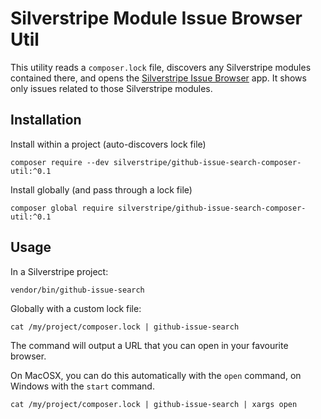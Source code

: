 # Silverstripe Module Issue Browser Util

This utility reads a `composer.lock` file,
discovers any Silverstripe modules contained there,
and opens the [Silverstripe Issue Browser](http://silverstripe-issue-tracker.silverstripe.org) app.
It shows only issues related to those Silverstripe modules.

## Installation

Install within a project (auto-discovers lock file)

```
composer require --dev silverstripe/github-issue-search-composer-util:^0.1
``` 

Install globally (and pass through a lock file)

```
composer global require silverstripe/github-issue-search-composer-util:^0.1
``` 

## Usage

In a Silverstripe project:

```
vendor/bin/github-issue-search
```

Globally with a custom lock file:

```
cat /my/project/composer.lock | github-issue-search
```

The command will output a URL that you can open in your favourite browser.

On MacOSX, you can do this automatically with the `open` command,
on Windows with the `start` command.

```
cat /my/project/composer.lock | github-issue-search | xargs open
``` 